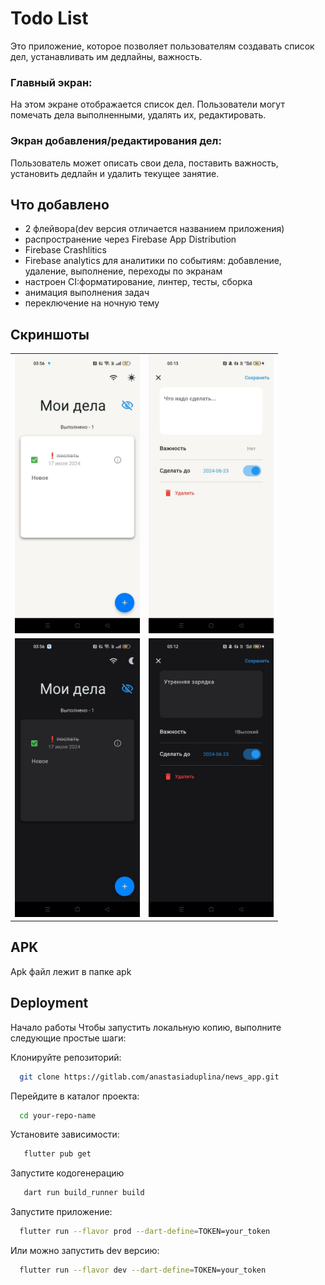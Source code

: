 
# Todo List
Это приложение, которое позволяет пользователям создавать список дел, устанавливать им дедлайны, важность.

### Главный экран:
На этом экране отображается список дел. Пользователи могут помечать дела выполненными, удалять их, редактировать. 


### Экран добавления/редактирования дел:
Пользователь может описать свои дела, поставить важность, установить дедлайн и удалить текущее занятие.

## Что добавлено
 - 2 флейвора(dev версия отличается названием приложения)
 - распространение через Firebase App Distribution 
 - Firebase Crashlitics
 - Firebase analytics для аналитики по событиям: добавление, удаление, выполнение, переходы по экранам
 - настроен CI:форматирование, линтер, тесты, сборка
 - анимация выполнения задач
 - переключение на ночную тему


## Скриншоты
<table>
  <tr>
    <td><img src="screenshots/main_light.jpg" width="200"/></td>
    <td><img src="screenshots/light_add1.jpg" width="200"/></td>
  </tr>
  <tr>
    <td><img src="screenshots/main_dark.jpg" width="200"/></td>
    <td><img src="screenshots/dark_add1.jpg" width="200"/></td>
  </tr>
</table>

## APK
Apk файл лежит в папке apk


## Deployment

Начало работы
Чтобы запустить локальную копию, выполните следующие простые шаги:


Клонируйте репозиторий:
```bash
  git clone https://gitlab.com/anastasiaduplina/news_app.git
```

Перейдите в каталог проекта:
```bash
  cd your-repo-name
``` 
Установите зависимости:
```bash
   flutter pub get
```
Запустите кодогенерацию
```bash
   dart run build_runner build
```
Запустите приложение:
```bash
  flutter run --flavor prod --dart-define=TOKEN=your_token

```
Или можно запустить dev версию:
```bash
  flutter run --flavor dev --dart-define=TOKEN=your_token

```


